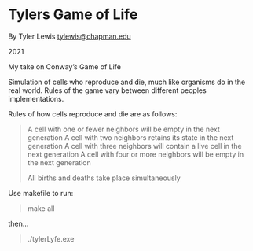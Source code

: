 # Tylers Game of Life

By Tyler Lewis
   tylewis@chapman.edu

   2021

My take on Conway’s Game of Life

Simulation of cells who reproduce and die, much like organisms do in the real world. Rules of the game vary between different peoples implementations.

Rules of how cells reproduce and die are as follows:
> A cell with one or fewer neighbors will be empty in the next generation
> A cell with two neighbors retains its state in the next generation
> A cell with three neighbors will contain a live cell in the next generation
> A cell with four or more neighbors will be empty in the next generation
>
> All births and deaths take place simultaneously


Use makefile to run:

> make all

then...

> ./tylerLyfe.exe

